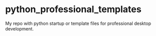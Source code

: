 # python_professional_templates
My repo with python startup or template files for professional desktop development.

